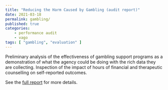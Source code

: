 ```yaml
---
title: "Reducing the Harm Caused by Gambling (audit report)"
date: 2021-03-18
permalink: gambling/
published: true
categories:
    - performance audit
    - vago
tags: [ "gambling", "evaluation" ]
---
```


Preliminary analysis of the effectiveness of gambling support programs as a demonstration of what the agency could be doing with the rich data they are collecting. Inspection of the impact of hours of financial and therapeutic counselling on self-reported outcomes.

See the [full report](https://www.audit.vic.gov.au/report/reducing-harm-caused-gambling) for more details.